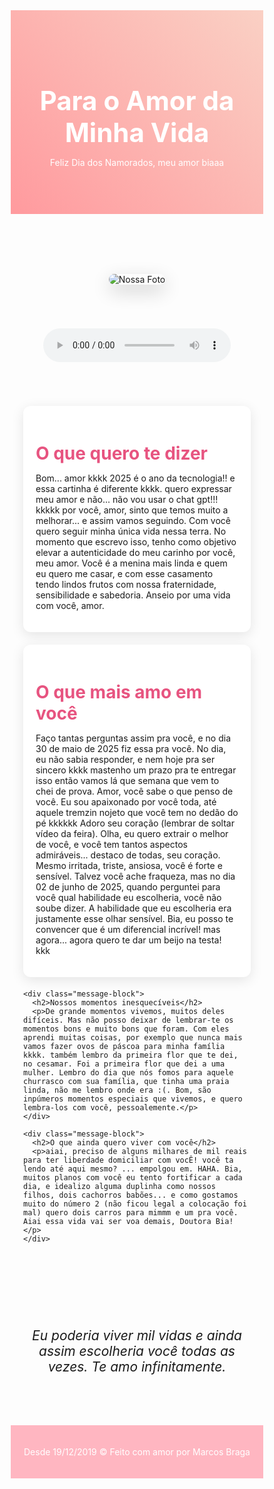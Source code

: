 <!DOCTYPE html>
<html lang="pt-br">
<head>
  <meta charset="UTF-8">
  <meta name="viewport" content="width=device-width, initial-scale=1.0">
  <title>Para o Amor da Minha Vida</title>
  <link href="https://fonts.googleapis.com/css2?family=Dancing+Script&family=Roboto&display=swap" rel="stylesheet">
  <style>
    * {
      margin: 0;
      padding: 0;
      box-sizing: border-box;
    }

    body {
      font-family: 'Roboto', sans-serif;
      background-color: #fff0f5;
      color: #333;
      line-height: 1.6;
      overflow-x: hidden;
    }

    header {
      text-align: center;
      padding: 60px 20px;
      background: linear-gradient(45deg, #ff9a9e, #fad0c4);
      color: white;
    }

    header h1 {
      font-family: 'Dancing Script', cursive;
      font-size: 3em;
    }

    .photo-section {
      display: flex;
      justify-content: center;
      align-items: center;
      padding: 40px 20px;
    }

    .photo-section img {
      max-width: 90%;
      border-radius: 20px;
      box-shadow: 0 10px 30px rgba(0, 0, 0, 0.2);
    }

    .audio-player {
      text-align: center;
      margin: 30px;
    }

    .messages {
      max-width: 800px;
      margin: auto;
      padding: 40px 20px;
    }

    .message-block {
      background: #fff;
      border-radius: 12px;
      padding: 20px;
      margin-bottom: 20px;
      box-shadow: 0 5px 20px rgba(0, 0, 0, 0.1);
    }

    .message-block h2 {
      font-family: 'Dancing Script', cursive;
      font-size: 2em;
      margin-bottom: 10px;
      color: #e75480;
    }

    .final-message {
      text-align: center;
      padding: 60px 20px;
      font-size: 1.5em;
      font-style: italic;
    }

    footer {
      background-color: #ffb6c1;
      color: white;
      text-align: center;
      padding: 20px;
    }
  </style>
</head>
<body>

  <header>
    <h1>Para o Amor da Minha Vida</h1>
    <p>Feliz Dia dos Namorados, meu amor biaaa</p>
  </header>

  <section class="photo-section">
    <img src="/home/marcosbraga/Imagens/fotominha.jpeg" alt="Nossa Foto">
  </section>

  <div class="audio-player">
    <audio controls>
      <source src="/home/marcosbraga/Downloads/Oriente - Vagabundo Também Ama ⧸ Vida Longa Mundo Pequeno.mp3" type="audio/mpeg">
    </audio>
  </div>

  <section class="messages">
    <div class="message-block">
      <h2>O que quero te dizer</h2>
      <p>Bom... amor kkkk 2025 é o ano da tecnologia!! e essa cartinha é diferente kkkk. quero expressar meu amor e não... não vou usar o chat gpt!!! kkkkk por você, amor, sinto que temos muito a melhorar... e assim vamos seguindo. Com você quero seguir minha única vida nessa terra. No momento que escrevo isso, tenho como objetivo elevar a autenticidade do meu carinho por você, meu amor. Você é a menina mais linda e quem eu quero me casar, e com esse casamento tendo lindos frutos com nossa fraternidade, sensibilidade e sabedoria. Anseio por uma vida com você, amor.</p>
    </div>
    <div class="message-block">
      <h2>O que mais amo em você</h2>
      <p>Faço tantas perguntas assim pra você, e no dia 30 de maio de 2025 fiz essa pra você. No dia, eu não sabia responder, e nem hoje pra ser sincero kkkk mastenho um prazo pra te entregar isso então vamos lá que semana que vem to chei de prova. Amor, você sabe o que penso de você. Eu sou apaixonado por você toda, até aquele tremzin nojeto que você tem no dedão do pé kkkkkk Adoro seu coração (lembrar de soltar vídeo da feira). Olha, eu quero extrair o melhor de você, e você tem tantos aspectos admiráveis... destaco de todas, seu coração. Mesmo irritada, triste, ansiosa, você é forte e sensível. Talvez você ache fraqueza, mas no dia 02 de junho de 2025, quando perguntei para você qual habilidade eu escolheria, você não soube dizer. A habilidade que eu escolheria era justamente esse olhar sensível. Bia, eu posso te convencer que é um diferencial incrível! mas agora... agora quero te dar um beijo na testa! kkk</p>
    </div>

    <div class="message-block">
      <h2>Nossos momentos inesquecíveis</h2>
      <p>De grande momentos vivemos, muitos deles difíceis. Mas não posso deixar de lembrar-te os momentos bons e muito bons que foram. Com eles aprendi muitas coisas, por exemplo que nunca mais vamos fazer ovos de páscoa para minha família kkkk. também lembro da primeira flor que te dei, no cesamar. Foi a primeira flor que dei a uma mulher. Lembro do dia que nós fomos para aquele churrasco com sua família, que tinha uma praia linda, não me lembro onde era :(. Bom, são inpúmeros momentos especiais que vivemos, e quero lembra-los com você, pessoalemente.</p>
    </div>

    <div class="message-block">
      <h2>O que ainda quero viver com você</h2>
      <p>aiai, preciso de alguns milhares de mil reais para ter liberdade domiciliar com vocÊ! você ta lendo até aqui mesmo? ... empolgou em. HAHA. Bia, muitos planos com você eu tento fortificar a cada dia, e idealizo alguma duplinha como nossos filhos, dois cachorros babões... e como gostamos muito do número 2 (não ficou legal a colocação foi mal) quero dois carros para mimmm e um pra você. Aiai essa vida vai ser voa demais, Doutora Bia!</p>
    </div>
  </section>

  <div class="final-message">
    <p>Eu poderia viver mil vidas e ainda assim escolheria você todas as vezes. Te amo infinitamente.</p>
  </div>

  <footer>
    <p>Desde 19/12/2019 &copy; Feito com amor por Marcos Braga</p>
  </footer>

</body>
</html>
